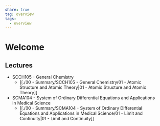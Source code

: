 ```yaml
---
share: true
tag: overview
tags:
  - overview
---
```



# Welcome

## Lectures

- SCCH105 - General Chemistry
	- [[./00 - Summary/SCCH105 - General Chemistry/01 - Atomic Structure and Atomic Theory|01 - Atomic Structure and Atomic Theory]]
- SCMA104 - System of Ordinary Differential Equations and Applications in Medical Science
	- [[./00 - Summary/SCMA104 - System of Ordinary Differential Equations and Applications in Medical Science/01 - Limit and Continuity|01 - Limit and Continuity]]
